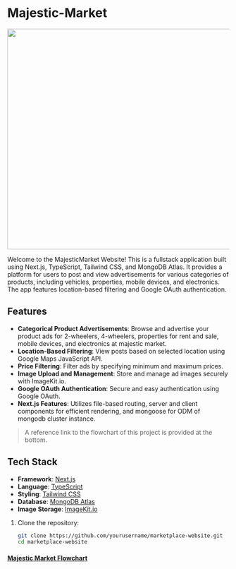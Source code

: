 # Majestic-Market 
<img src="https://github.com/anshtrivediaiml/majesticMarket/assets/120239120/c3d6786b-087c-4156-826e-dc3aa6ee8e1f" width="1200" height="500">


Welcome to the MajesticMarket Website! This is a fullstack application built using Next.js, TypeScript, Tailwind CSS, and MongoDB Atlas. It provides a platform for users to post and view advertisements for various categories of products, including vehicles, properties, mobile devices, and electronics. The app features location-based filtering and Google OAuth authentication.

## Features

- **Categorical Product Advertisements**: Browse and advertise your product ads for 2-wheelers, 4-wheelers, properties for rent and sale, mobile devices, and electronics at majestic market.
- **Location-Based Filtering**: View posts based on selected location using Google Maps JavaScript API.
- **Price Filtering**: Filter ads by specifying minimum and maximum prices.
- **Image Upload and Management**: Store and manage ad images securely with ImageKit.io.
- **Google OAuth Authentication**: Secure and easy authentication using Google OAuth.
- **Next.js Features**: Utilizes file-based routing, server and client components for efficient rendering, and mongoose for ODM of mongodb cluster instance.
> A reference link to the flowchart of this project is provided at the bottom.
## Tech Stack

- **Framework**: [Next.js](https://nextjs.org/)
- **Language**: [TypeScript](https://www.typescriptlang.org/)
- **Styling**: [Tailwind CSS](https://tailwindcss.com/)
- **Database**: [MongoDB Atlas](https://www.mongodb.com/cloud/atlas)
- **Image Storage**: [ImageKit.io](https://imagekit.io/)



1. Clone the repository:
   ```bash
   git clone https://github.com/yourusername/marketplace-website.git
   cd marketplace-website
   
#### [Majestic Market Flowchart](https://whimsical.com/majesticmarket-4yuf8RJKi8WSXbCMZeRsaT)

